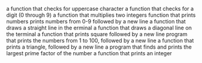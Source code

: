 a function that checks for uppercase character
 a function that checks for a digit (0 through 9)
a function that multiplies two integers
function that prints numbers
prints numbers from 0-9 followed by a new line
a function that draws a straight line in the  erminal
a function that draws a diagonal line on the terminal
a function that prints square followed by a new line
program that prints the numbers from 1 to 100, followed by a new line
a function that prints a triangle, followed by a new line
a program that finds and prints the largest prime factor of the number
a function that prints an integer
